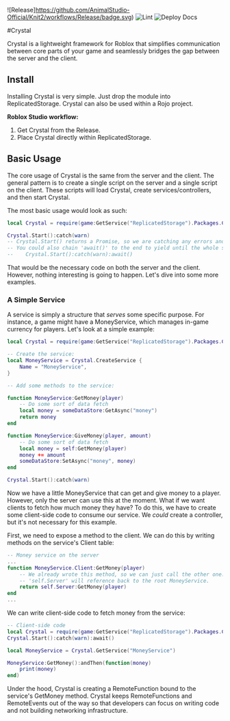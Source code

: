 ![Release]https://github.com/AnimalStudio-Official/Knit2/workflows/Release/badge.svg)
![Lint](https://github.com/AnimalStudio-Official/Knit2/workflows/Lint/badge.svg)
![Deploy Docs](https://github.com/AnimalStudio-Official/Knit2/workflows/Deploy%20Docs/badge.svg)

#Crystal

Crystal is a lightweight framework for Roblox that simplifies communication between core parts of your game and seamlessly bridges the gap between the server and the client.


## Install

Installing Crystal is very simple. Just drop the module into ReplicatedStorage. Crystal can also be used within a Rojo project.

**Roblox Studio workflow:**

1. Get Crystal from the Release.
1. Place Crystal directly within ReplicatedStorage.

## Basic Usage

The core usage of Crystal is the same from the server and the client. The general pattern is to create a single script on the server and a single script on the client. These scripts will load Crystal, create services/controllers, and then start Crystal.

The most basic usage would look as such:

```lua
local Crystal = require(game:GetService("ReplicatedStorage").Packages.Crystal)

Crystal.Start():catch(warn)
-- Crystal.Start() returns a Promise, so we are catching any errors and feeding it to the built-in 'warn' function
-- You could also chain 'await()' to the end to yield until the whole sequence is completed:
--    Crystal.Start():catch(warn):await()
```

That would be the necessary code on both the server and the client. However, nothing interesting is going to happen. Let's dive into some more examples.

### A Simple Service

A service is simply a structure that _serves_ some specific purpose. For instance, a game might have a MoneyService, which manages in-game currency for players. Let's look at a simple example:

```lua
local Crystal = require(game:GetService("ReplicatedStorage").Packages.Crystal)

-- Create the service:
local MoneyService = Crystal.CreateService {
	Name = "MoneyService",
}

-- Add some methods to the service:

function MoneyService:GetMoney(player)
	-- Do some sort of data fetch
	local money = someDataStore:GetAsync("money")
	return money
end

function MoneyService:GiveMoney(player, amount)
	-- Do some sort of data fetch
	local money = self:GetMoney(player)
	money += amount
	someDataStore:SetAsync("money", money)
end

Crystal.Start():catch(warn)
```

Now we have a little MoneyService that can get and give money to a player. However, only the server can use this at the moment. What if we want clients to fetch how much money they have? To do this, we have to create some client-side code to consume our service. We _could_ create a controller, but it's not necessary for this example.

First, we need to expose a method to the client. We can do this by writing methods on the service's Client table:

```lua
-- Money service on the server
...
function MoneyService.Client:GetMoney(player)
	-- We already wrote this method, so we can just call the other one.
	-- 'self.Server' will reference back to the root MoneyService.
	return self.Server:GetMoney(player)
end
...
```

We can write client-side code to fetch money from the service:

```lua
-- Client-side code
local Crystal = require(game:GetService("ReplicatedStorage").Packages.Crystal)
Crystal.Start():catch(warn):await()

local MoneyService = Crystal.GetService("MoneyService")

MoneyService:GetMoney():andThen(function(money)
	print(money)
end)
```

Under the hood, Crystal is creating a RemoteFunction bound to the service's GetMoney method. Crystal keeps RemoteFunctions and RemoteEvents out of the way so that developers can focus on writing code and not building networking infrastructure.
